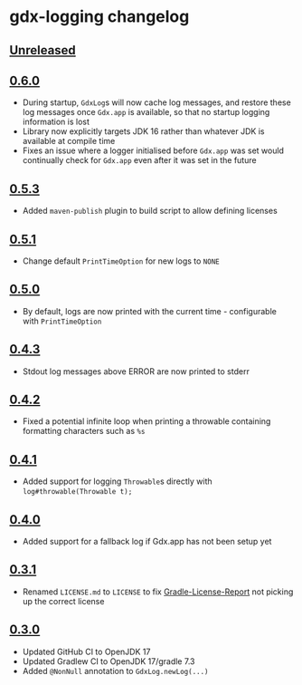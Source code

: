 # gdx-logging changelog

## [Unreleased](https://github.com/soundasleep/gdx-logging/compare/0.6.0...HEAD)

## [0.6.0](https://github.com/soundasleep/gdx-logging/compare/0.5.3...0.6.0)

- During startup, `GdxLog`s will now cache log messages, and restore these log messages once `Gdx.app` is available, so that no startup logging information is lost
- Library now explicitly targets JDK 16 rather than whatever JDK is available at compile time
- Fixes an issue where a logger initialised before `Gdx.app` was set would continually check for `Gdx.app` even after it was set in the future

## [0.5.3](https://github.com/soundasleep/gdx-logging/compare/0.5.1...0.5.3)

- Added `maven-publish` plugin to build script to allow defining licenses

## [0.5.1](https://github.com/soundasleep/gdx-logging/compare/0.5.0...0.5.1)

- Change default `PrintTimeOption` for new logs to `NONE`

## [0.5.0](https://github.com/soundasleep/gdx-logging/compare/0.4.3...0.5.0)

- By default, logs are now printed with the current time - configurable with `PrintTimeOption`

## [0.4.3](https://github.com/soundasleep/gdx-logging/compare/0.4.2...0.4.3)

- Stdout log messages above ERROR are now printed to stderr

## [0.4.2](https://github.com/soundasleep/gdx-logging/compare/0.4.1...0.4.2)

- Fixed a potential infinite loop when printing a throwable containing formatting characters such as `%s`

## [0.4.1](https://github.com/soundasleep/gdx-logging/compare/0.4.0...0.4.1)

- Added support for logging `Throwable`s directly with `log#throwable(Throwable t);`

## [0.4.0](https://github.com/soundasleep/gdx-logging/compare/0.3.1...0.4.0)

- Added support for a fallback log if Gdx.app has not been setup yet

## [0.3.1](https://github.com/soundasleep/gdx-logging/compare/0.3.0...0.3.1)

- Renamed `LICENSE.md` to `LICENSE` to fix [Gradle-License-Report](https://github.com/jk1/Gradle-License-Report) not picking up the correct license

## [0.3.0](https://github.com/soundasleep/gdx-logging/compare/0.2.0...0.3.0)

- Updated GitHub CI to OpenJDK 17
- Updated Gradlew CI to OpenJDK 17/gradle 7.3
- Added `@NonNull` annotation to `GdxLog.newLog(...)`

